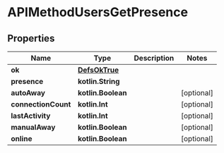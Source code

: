 
# APIMethodUsersGetPresence

## Properties
Name | Type | Description | Notes
------------ | ------------- | ------------- | -------------
**ok** | [**DefsOkTrue**](DefsOkTrue.md) |  | 
**presence** | **kotlin.String** |  | 
**autoAway** | **kotlin.Boolean** |  |  [optional]
**connectionCount** | **kotlin.Int** |  |  [optional]
**lastActivity** | **kotlin.Int** |  |  [optional]
**manualAway** | **kotlin.Boolean** |  |  [optional]
**online** | **kotlin.Boolean** |  |  [optional]



